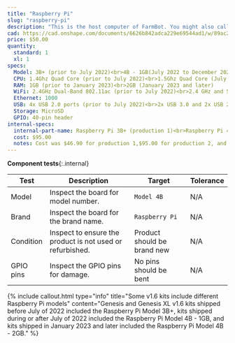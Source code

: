 ```yaml
---
title: "Raspberry Pi"
slug: "raspberry-pi"
description: "This is the host computer of FarmBot. You might also call it FarmBot's brain. The Raspberry Pi runs FarmBot OS, communicates with the web application over ethernet or WiFi, and talks to the Farmduino over a USB serial connection."
cad: https://cad.onshape.com/documents/6626b842adca229e69544ad1/w/89ac2637f82d915f22c2bcd0/e/661f37ce8520518d51f10769
price: $50.00
quantity:
  standard: 1
  xl: 1
specs:
  Model: 3B+ (prior to July 2022)<br>4B - 1GB(July 2022 to December 2022)<br>4B - 2GB (January 2023 and later)
  CPU: 1.4Ghz Quad Core (prior to July 2022)<br>1.5Ghz Quad Core (July 2022 and later)
  RAM: 1GB (prior to January 2023)<br>2GB (January 2023 and later)
  WiFi: 2.4GHz Dual-Band 802.11ac (prior to July 2022)<br>2.4 GHz and 5.0 GHz 802.11b/g/n/ac (July 2022 and later)
  Ethernet: 1000
  USB: 4x USB 2.0 ports (prior to July 2022)<br>2x USB 3.0 and 2x USB 2.0 (July 2022 and later)
  Storage: MicroSD
  GPIO: 40-pin header
internal-specs:
  internal-part-name: Raspberry Pi 3B+ (production 1)<br>Raspberry Pi 4B - 1GB (production 2)<br>Raspberry Pi 4B - 2GB (production 3)
  cost: $95.00
  notes: Cost was $46.90 for production 1,$95.00 for production 2, and $45.00 for production 3
---
```


**Component tests**{:.internal}

|Test         |Description  |Target       |Tolerance    |
|-------------|-------------|-------------|-------------|
|Model        |Inspect the board for model number.|`Model 4B`|N/A
|Brand        |Inspect the board for the brand name.|`Raspberry Pi`|N/A
|Condition    |Inspect to ensure the product is not used or refurbished.|Product should be brand new|N/A
|GPIO pins    |Inspect the GPIO pins for damage.|No pins should be bent|N/A

{%
include callout.html
type="info"
title="Some v1.6 kits include different Raspberry Pi models"
content="Genesis and Genesis XL v1.6 kits shipped before July of 2022 included the Raspberry Pi Model 3B+, kits shipped during or after July of 2022 included the Raspberry Pi Model 4B - 1GB, and kits shipped in January 2023 and later included the Raspberry Pi Model 4B - 2GB."
%}